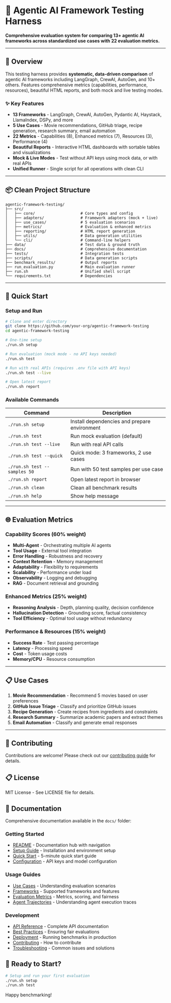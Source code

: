 # 🚀 Agentic AI Framework Testing Harness

**Comprehensive evaluation system for comparing 13+ agentic AI frameworks across standardized use cases with 22 evaluation metrics.**

---

## 🎯 Overview

This testing harness provides **systematic, data-driven comparison** of agentic AI frameworks including LangGraph, CrewAI, AutoGen, and 10+ others. Features comprehensive metrics (capabilities, performance, resources), beautiful HTML reports, and both mock and live testing modes.

### ✨ Key Features

- **13 Frameworks** - LangGraph, CrewAI, AutoGen, Pydantic AI, Haystack, LlamaIndex, DSPy, and more
- **5 Use Cases** - Movie recommendations, GitHub triage, recipe generation, research summary, email automation  
- **22 Metrics** - Capabilities (8), Enhanced metrics (7), Resources (3), Performance (4)
- **Beautiful Reports** - Interactive HTML dashboards with sortable tables and visualizations
- **Mock & Live Modes** - Test without API keys using mock data, or with real APIs
- **Unified Runner** - Single script for all operations with clean CLI

---

## 📦 Clean Project Structure

```
agentic-framework-testing/
├── src/
│   ├── core/                    # Core types and config
│   ├── adapters/                # Framework adapters (mock + live)
│   ├── use_cases/               # 5 evaluation scenarios
│   ├── metrics/                 # Evaluation & enhanced metrics
│   ├── reporting/               # HTML report generation
│   ├── utils/                   # Data generation utilities
│   └── cli/                     # Command-line helpers
├── data/                        # Test data & ground truth
├── docs/                        # Comprehensive documentation
├── tests/                       # Integration tests
├── scripts/                     # Data generation scripts
├── benchmark_results/           # Output reports
├── run_evaluation.py            # Main evaluation runner
├── run.sh                       # Unified shell script
└── requirements.txt             # Dependencies
```

---

## 🚀 Quick Start

### Setup and Run

```bash
# Clone and enter directory
git clone https://github.com/your-org/agentic-framework-testing
cd agentic-framework-testing

# One-time setup
./run.sh setup

# Run evaluation (mock mode - no API keys needed)
./run.sh test

# Run with real APIs (requires .env file with API keys)
./run.sh test --live

# Open latest report
./run.sh report
```

### Available Commands

| Command | Description |
|---------|-------------|
| `./run.sh setup` | Install dependencies and prepare environment |
| `./run.sh test` | Run mock evaluation (default) |
| `./run.sh test --live` | Run with real API calls |
| `./run.sh test --quick` | Quick mode: 3 frameworks, 2 use cases |
| `./run.sh test --samples 50` | Run with 50 test samples per use case |
| `./run.sh report` | Open latest report in browser |
| `./run.sh clean` | Clean all benchmark results |
| `./run.sh help` | Show help message |

---

## 🌐 Evaluation Metrics

### Capability Scores (60% weight)
- **Multi-Agent** - Orchestrating multiple AI agents
- **Tool Usage** - External tool integration
- **Error Handling** - Robustness and recovery
- **Context Retention** - Memory management
- **Adaptability** - Flexibility to requirements
- **Scalability** - Performance under load
- **Observability** - Logging and debugging
- **RAG** - Document retrieval and grounding

### Enhanced Metrics (25% weight)
- **Reasoning Analysis** - Depth, planning quality, decision confidence
- **Hallucination Detection** - Grounding score, factual consistency
- **Tool Efficiency** - Optimal tool usage without redundancy

### Performance & Resources (15% weight)
- **Success Rate** - Test passing percentage
- **Latency** - Processing speed
- **Cost** - Token usage costs
- **Memory/CPU** - Resource consumption

---

## 📋 Use Cases

1. **Movie Recommendation** - Recommend 5 movies based on user preferences
2. **GitHub Issue Triage** - Classify and prioritize GitHub issues
3. **Recipe Generation** - Create recipes from ingredients and constraints
4. **Research Summary** - Summarize academic papers and extract themes
5. **Email Automation** - Classify and generate email responses

---

## 🤝 Contributing

Contributions are welcome! Please check out our [contributing guide](docs/contributing.md) for details.

## 📋 License

MIT License - See LICENSE file for details.

## 📂 Documentation

Comprehensive documentation available in the `docs/` folder:

### Getting Started
- [README](docs/README.md) - Documentation hub with navigation
- [Setup Guide](docs/setup.md) - Installation and environment setup
- [Quick Start](docs/quickstart.md) - 5-minute quick start guide
- [Configuration](docs/configuration.md) - API keys and model configuration

### Usage Guides
- [Use Cases](docs/use-cases.md) - Understanding evaluation scenarios
- [Frameworks](docs/frameworks.md) - Supported frameworks and features
- [Evaluation Metrics](docs/evaluation.md) - Metrics, scoring, and fairness
- [Agent Trajectories](docs/agent-trajectories.md) - Understanding agent execution traces

### Development
- [API Reference](docs/api-reference.md) - Complete API documentation
- [Best Practices](docs/best-practices.md) - Ensuring fair evaluations
- [Deployment](docs/deployment.md) - Running benchmarks in production
- [Contributing](docs/contributing.md) - How to contribute
- [Troubleshooting](docs/troubleshooting.md) - Common issues and solutions

## 🚀 Ready to Start?

```bash
# Setup and run your first evaluation
./run.sh setup
./run.sh test
```

Happy benchmarking!
